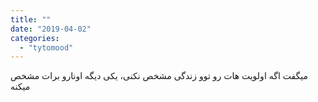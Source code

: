 ```yaml
---
title: ""
date: "2019-04-02"
categories: 
  - "tytomood"
---
```


میگفت اگه اولویت هات رو توو زندگی مشخص نکنی، یکی دیگه اونارو برات مشخص میکنه
